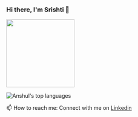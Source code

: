 ### Hi there, I'm Srishti 👋

<img height="180em" src="https://github-readme-stats.vercel.app/api?username=SrishtiC99&show_icons=true&hide_border=true&&count_private=true" />

![Anshul's top languages](https://github-readme-stats.vercel.app/api/top-langs/?username=SrishtiC99&layout=compact&show_icons=true)

📫 How to reach me: Connect with me on [Linkedin](https://www.linkedin.com/in/srishti03/)

<!--
![](https://komarev.com/ghpvc/?username=SrishtiC99&label=PROFILE+VIEWS&color=blue&style=plastic)
**SrishtiC99/SrishtiC99** is a ✨ _special_ ✨ repository because its `README.md` (this file) appears on your GitHub profile.

Here are some ideas to get you started:

- 🔭 I’m currently working on ...
- 🌱 I’m currently learning ...
- 👯 I’m looking to collaborate on ...
- 🤔 I’m looking for help with ...
- 💬 Ask me about ...
- 📫 How to reach me: ...
- 😄 Pronouns: ...
- ⚡ Fun fact: ...
-->
